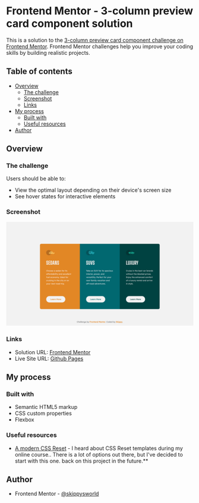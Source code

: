 # Frontend Mentor - 3-column preview card component solution

This is a solution to the [3-column preview card component challenge on Frontend Mentor](https://www.frontendmentor.io/challenges/3column-preview-card-component-pH92eAR2-). Frontend Mentor challenges help you improve your coding skills by building realistic projects.

## Table of contents

- [Overview](#overview)
  - [The challenge](#the-challenge)
  - [Screenshot](#screenshot)
  - [Links](#links)
- [My process](#my-process)
  - [Built with](#built-with)
  - [Useful resources](#useful-resources)
- [Author](#author)

## Overview

### The challenge

Users should be able to:

- View the optimal layout depending on their device's screen size
- See hover states for interactive elements

### Screenshot

![](./screenshot.png)

### Links

- Solution URL: [Frontend Mentor](https://www.frontendmentor.io/solutions/is-this-3-column-preview-challenge-as-clean-as-possible-mKoOQTrrm)
- Live Site URL: [Github Pages](https://skippysworld.github.io/3-Column-Preview-Card-Component/)

## My process

### Built with

- Semantic HTML5 markup
- CSS custom properties
- Flexbox

### Useful resources

- [A modern CSS Reset](https://piccalil.li/blog/a-modern-css-reset/) - I heard about CSS Reset templates during my online course.. There is a lot of options out there, but I've decided to start with this one. back on this project in the future.\*\*

## Author

- Frontend Mentor - [@skippysworld](https://www.frontendmentor.io/profile/skippysworld)
